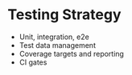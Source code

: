 # Testing Strategy

- Unit, integration, e2e
- Test data management
- Coverage targets and reporting
- CI gates
